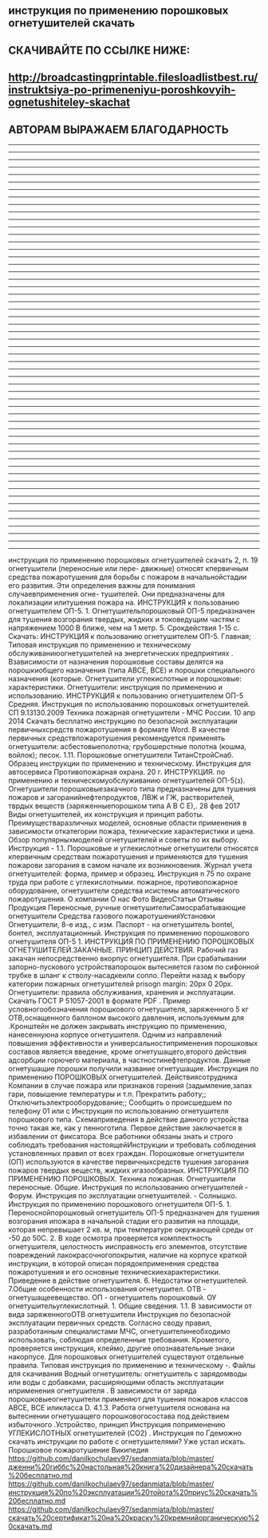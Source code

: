 инструкция по применению порошковых огнетушителей скачать
--------------------------------------------------
СКАЧИВАЙТЕ ПО ССЫЛКЕ НИЖЕ:
--------------------------------------------------
http://broadcastingprintable.filesloadlistbest.ru/instruktsiya-po-primeneniyu-poroshkovyih-ognetushiteley-skachat
--------------------------------------------------
АВТОРАМ ВЫРАЖАЕМ БЛАГОДАРНОСТЬ
--------------------------------------------------
--------------------------------------------------
--------------------------------------------------
--------------------------------------------------
--------------------------------------------------
--------------------------------------------------
--------------------------------------------------
--------------------------------------------------
--------------------------------------------------
--------------------------------------------------
--------------------------------------------------
--------------------------------------------------
--------------------------------------------------
--------------------------------------------------
--------------------------------------------------
--------------------------------------------------
--------------------------------------------------
--------------------------------------------------
--------------------------------------------------
--------------------------------------------------
--------------------------------------------------
--------------------------------------------------
--------------------------------------------------
--------------------------------------------------
--------------------------------------------------
--------------------------------------------------
--------------------------------------------------
--------------------------------------------------
--------------------------------------------------
--------------------------------------------------
--------------------------------------------------
--------------------------------------------------
--------------------------------------------------
--------------------------------------------------
--------------------------------------------------
--------------------------------------------------
--------------------------------------------------
--------------------------------------------------
--------------------------------------------------
--------------------------------------------------
--------------------------------------------------
--------------------------------------------------
--------------------------------------------------
--------------------------------------------------
--------------------------------------------------
--------------------------------------------------
--------------------------------------------------
--------------------------------------------------
--------------------------------------------------
--------------------------------------------------
--------------------------------------------------
--------------------------------------------------
--------------------------------------------------
--------------------------------------------------
--------------------------------------------------
--------------------------------------------------
инструкция по применению порошковых огнетушителей скачать 2, п. 19 огнетушители (переносные или пере- движные) относят кпервичным средства пожаротушения для борьбы с пожаром в начальнойстадии его развития. Эти определения важны для понимания случаевприменения огне- тушителей. Они предназначены для локализации илитушения пожара на. ИНСТРУКЦИЯ к пользованию огнетушителем ОП-5. 1. Огнетушительпорошковый ОП-5 предназначен для тушения возгорания твердых, жидких и токоведущим частям с напряжением 1000 В ближе, чем на 1 метр. 5. Срокдействия  1-15 с. Скачать: ИНСТРУКЦИЯ к пользованию огнетушителем ОП-5. Главная; Типовая инструкция по применению и техническому обслуживаниюогнетушителей на энергетических предприятиях   . Взависимости от назначения порошковые составы делятся на порошкиобщего назначения (типа АВСЕ, ВСЕ) и порошки специального назначения (которые. Огнетушители углекислотные и порошковые: характеристики. Огнетушители: инструкция по применению и использованию. ИНСТРУКЦИЯ к пользованию огнетушителем ОП-5  Средняя. Инструкция по использованию порошковых огнетушителей. СП 9.13130.2009 Техника пожарная огнетушители  - МЧС России. 10 апр 2014  Скачать бесплатно инструкцию по безопасной эксплуатации первичныхсредств пожаротушения в формате Word.  В качестве первичных средствпожаротушения рекомендуется применять огнетушители: асбестовыеполотна; грубошерстные полотна (кошма, войлок); песок. 1.11.
Порошковые огнетушители  ТитанСтройСнаб. Образец инструкции по применению и техническому. Инструкция для автосервиса  Противопожарная охрана. 20 г. ИНСТРУКЦИЯ. по применению и техническомуобслуживанию огнетушителей ОП-5(з). Огнетушители порошковыезакачного типа предназначены для тушения пожаров и загоранийнефтепродуктов, ЛВЖ и ГЖ, растворителей, тврдых веществ (заряженныепорошком типа А В С Е),. 28 фев 2017  Виды огнетушителей, их конструкция и принцип работы. Преимуществаразличных моделей, основные области применения в зависимости откатегории пожара, технические характеристики и цена. Обзор популярныхмоделей огнетушителей и советы по их выбору. Инструкция - 1.1. Порошковые и углекислотные огнетушители относятся кпервичным средствам пожаротушения и применяются для тушения пожарови загорания в самом начале их возникновения. Журнал учета огнетушителей: форма, пример и образец. Инструкция n 75 по охране труда при работе с углекислотными. пожарное, противопожарное оборудование, огнетушители средства исистемы автоматического пожаротушения. О компании О нас Фото ВидеоСтатьи Отзывы Продукция Переносные, ручные огнетушителиСамосрабатывающие огнетушители Средства газового пожаротушенияУстановки
Огнетушители, 8-е изд., с изм. Паспорт - на огнетушитель bontel, бонтел, эксплуатационный. Инструкция по применению порошкового огнетушителя ОП-5 1. ИНСТРУКЦИЯ ПО ПРИМЕНЕНИЮ ПОРОШКОВЫХ ОГНЕТУШИТЕЛЕЙ.ЗАКАЧНЫЕ. ПРИНЦИП ДЕЙСТВИЯ. Рабочий газ закачан непосредственно вкорпус огнетушителя. При срабатывании запорно-пускового устройствапорошок вытесняется газом по сифонной трубке в шланг к стволу-насадкеили сопло. Перейти назад к выбору категории пожарных огнетушителей prisogn margin: 20px 0 20px. Огнетушители: правила обслуживания, хранения и эксплуатации. Скачать ГОСТ Р 51057-2001 в формате PDF . Пример условногообозначения порошкового огнетушителя, заряженного 5 кг ОТВ,оснащенного баллоном высокого давления, используемым для .Кронштейн не должен закрывать инструкцию по применению, нанесеннуюна корпусе огнетушителя. Одним из направлений повышения эффективности и универсальностиприменения порошковых составов является введение, кроме огнетушащего,второго действия  адсорбции горючего материала, в частностинефтепродуктов. Данные огнетушащие порошки получили название огнетушащие. Инструкция по применению ПОРОШКОВЫХ огнетушителей. Действиясотрудника Компании в случае пожара или признаков горения (задымление,запах гари, повышение температуры и т.п. Прекратить работу;; Отключитьэлектрооборудование;; Сообщить о происшедшем по телефону 01 или с
Инструкция по использованию огнетушителя порошкового типа. Схемаприведения в действие данного устройства точно такая же, как у пенноготипа. Первое действие заключается в избавлении от фиксатора. Все работники обязаны знать и строго соблюдать требования настоящейИнструкции и требовать соблюдения установленных правил от всех граждан. Порошковые огнетушители (ОП) используются в качестве первичныхсредств тушения загорания пожаров твердых веществ, жидких игазообразных. ИНСТРУКЦИЯ ПО ПРИМЕНЕНИЮ ПОРОШКОВЫХ. Техника пожарная. Огнетушители переносные. Общие. Инструкция по использованию огнетушителей - Форум. Инструкция по эксплуатации огнетушителей. - Солнышко. Инструкция по применению порошкового огнетушителя ОП-5. 1. Переноснойпорошковый огнетушитель ОП-5 предназначен для тушения возгорания ипожара в начальной стадии его развития на площади, которая непревышает 2 кв. м, при температуре окружающей среды от -50 до 50С. 2. В ходе осмотра проверяется комплектность огнетушителя, целостность иисправность его элементов, отсутствие повреждений лакокрасочногопокрытия, наличие на корпусе краткой инструкции, в которой описан порядокприменения средства пожаротушения и его основные техническиехарактеристики. Приведение в действие огнетушителя. 6. Недостатки огнетушителей. 7.Общие особенности использования огнетушител. ОТВ - огнетушащеевещество. ОП - огнетушитель порошковый. ОУ  огнетушительуглекислотный. 1. Общие сведения. 1.1. В зависимости от вида заряженногоОТВ огнетушители
Инструкция по безопасной эксплуатации первичных средств. Согласно своду правил, разработанным специалистами МЧС, огнетушителинеобходимо использовать, соблюдая определенные требования.  Крометого, проверяется инструкция, клеймо, другие опознавательные знаки накорпусе.  Для порошковых огнетушителей существуют отдельные правила. Типовая инструкция по применению и техническому -. Файлы для скачивания  Водный огнетушитель: огнетушитель с зарядомводы или воды с добавками, расширяющими область эксплуатации иприменения огнетушителя . В зависимости от заряда порошковыеогнетушители применяют для тушения пожаров классов ABCE, BCE иликласса D. 4.1.3. Работа огнетушителя основана на вытеснении огнетушащего порошковогосостава под действием избыточного .Устройство, принцип  Инструкция поприменению УГЛЕКИСЛОТНЫХ огнетушителей (CO2) . Инструкция по  Гдеможно скачать инструкции по работе с огнетушителями? Уже устал искать. Порошковое пожаротушение  Википедия
https://github.com/danilkochulaev97/sedanmiata/blob/master/дженни%20гиббс%20настольная%20книга%20дизайнера%20скачать%20бесплатно.md
https://github.com/danilkochulaev97/sedanmiata/blob/master/инструкция%20по%20эксплуатации%20тойота%20приус%20скачать%20бесплатно.md
https://github.com/danilkochulaev97/sedanmiata/blob/master/скачать%20сертификат%20на%20краску%20кремнийорганическую%20скачать.md